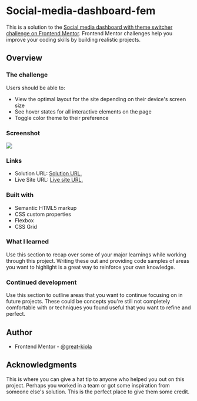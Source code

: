 # Social-media-dashboard-fem

This is a solution to the [Social media dashboard with theme switcher challenge on Frontend Mentor](https://www.frontendmentor.io/challenges/social-media-dashboard-with-theme-switcher-6oY8ozp_H). Frontend Mentor challenges help you improve your coding skills by building realistic projects. 

## Overview
### The challenge

Users should be able to:

- View the optimal layout for the site depending on their device's screen size
- See hover states for all interactive elements on the page
- Toggle color theme to their preference

### Screenshot

![](./screenshot.jpg)

### Links

- Solution URL: [Solution URL.](https://github.com/Great-kiola/Social-media-dashboard-fem)
- Live Site URL: [Live site URL.](https://your-live-site-url.com)

### Built with

- Semantic HTML5 markup
- CSS custom properties
- Flexbox
- CSS Grid

### What I learned
Use this section to recap over some of your major learnings while working through this project. Writing these out and providing code samples of areas you want to highlight is a great way to reinforce your own knowledge.

### Continued development
Use this section to outline areas that you want to continue focusing on in future projects. These could be concepts you're still not completely comfortable with or techniques you found useful that you want to refine and perfect.

## Author

- Frontend Mentor - [@great-kiola](https://www.frontendmentor.io/profile/great-kiola)

## Acknowledgments

This is where you can give a hat tip to anyone who helped you out on this project. Perhaps you worked in a team or got some inspiration from someone else's solution. This is the perfect place to give them some credit.
